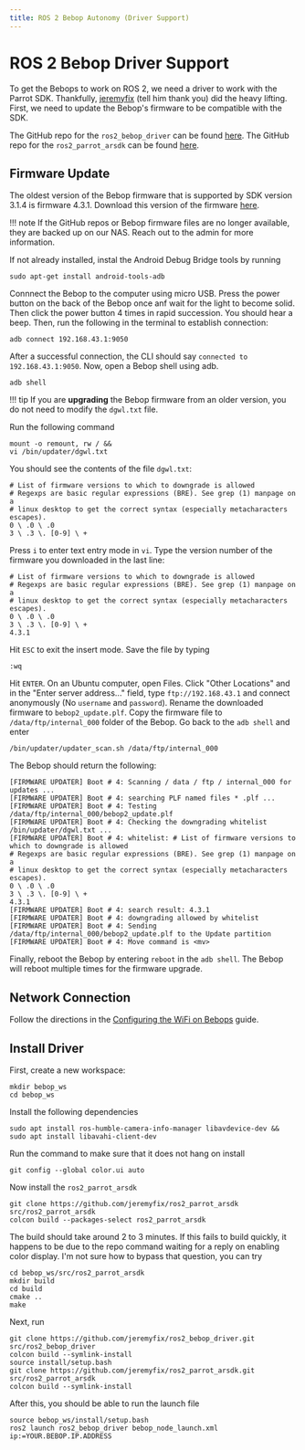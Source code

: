 ```yaml
---
title: ROS 2 Bebop Autonomy (Driver Support)
---
```


# ROS 2 Bebop Driver Support

To get the Bebops to work on ROS 2, we need a driver to work with the Parrot SDK. Thankfully, [jeremyfix](https://github.com/jeremyfix) (tell him thank you) did the heavy lifting. First, we need to update the Bebop's firmware to be compatible with the SDK.

The GitHub repo for the `ros2_bebop_driver` can be found [here](https://github.com/jeremyfix/ros2_bebop_driver?tab=readme-ov-file). The GitHub repo for the `ros2_parrot_arsdk` can be found [here](https://github.com/jeremyfix/ros2_parrot_arsdk).

## Firmware Update

The oldest version of the Bebop firmware that is supported by SDK version 3.1.4 is firmware 4.3.1. Download this version of the firmware [here](https://github-wiki-see.page/m/uavpal/beboptwo4g/wiki/Manual-firmware-upgrade-and-downgrade-of-Parrot-Bebop-2).

!!! note
	If the GitHub repos or Bebop firmware files are no longer available, they are backed up on our NAS. Reach out to the admin for more information.

If not already installed, instal the Android Debug Bridge tools by running

```
sudo apt-get install android-tools-adb
```

Connnect the Bebop to the computer using micro USB. Press the power button on the back of the Bebop once anf wait for the light to become solid. Then click the power button 4 times in rapid succession. You should hear a beep. Then, run the following in the terminal to establish connection:

```
adb connect 192.168.43.1:9050
```

After a successful connection, the CLI should say `connected to 192.168.43.1:9050`. Now, open a Bebop shell using adb.

```
adb shell
```

!!! tip
    If you are **upgrading** the Bebop firmware from an older version, you do not need to modify the `dgwl.txt` file.

Run the following command

```
mount -o remount, rw / &&
vi /bin/updater/dgwl.txt
```

You should see the contents of the file `dgwl.txt`:

```
# List of firmware versions to which to downgrade is allowed
# Regexps are basic regular expressions (BRE). See grep (1) manpage on a
# linux desktop to get the correct syntax (especially metacharacters escapes).
0 \ .0 \ .0
3 \ .3 \. [0-9] \ +
```

Press `i` to enter text entry mode in `vi`. Type the version number of the firmware you downloaded in the last line:

```
# List of firmware versions to which to downgrade is allowed
# Regexps are basic regular expressions (BRE). See grep (1) manpage on a
# linux desktop to get the correct syntax (especially metacharacters escapes).
0 \ .0 \ .0
3 \ .3 \. [0-9] \ +
4.3.1
```

Hit `ESC` to exit the insert mode. Save the file by typing

```
:wq
```

Hit `ENTER`. On an Ubuntu computer, open Files. Click "Other Locations" and in the "Enter server address..." field, type `ftp://192.168.43.1` and connect anonymously (No `username` and `password`). Rename the downloaded firmware to `bebop2_update.plf`. Copy the firmware file to `/data/ftp/internal_000` folder of the Bebop. Go back to the `adb shell` and enter

```
/bin/updater/updater_scan.sh /data/ftp/internal_000
```

The Bebop should return the following:

```
[FIRMWARE UPDATER] Boot # 4: Scanning / data / ftp / internal_000 for updates ...
[FIRMWARE UPDATER] Boot # 4: searching PLF named files * .plf ...
[FIRMWARE UPDATER] Boot # 4: Testing /data/ftp/internal_000/bebop2_update.plf
[FIRMWARE UPDATER] Boot # 4: Checking the downgrading whitelist /bin/updater/dgwl.txt ...
[FIRMWARE UPDATER] Boot # 4: whitelist: # List of firmware versions to which to downgrade is allowed
# Regexps are basic regular expressions (BRE). See grep (1) manpage on a
# linux desktop to get the correct syntax (especially metacharacters escapes).
0 \ .0 \ .0
3 \ .3 \. [0-9] \ +
4.3.1
[FIRMWARE UPDATER] Boot # 4: search result: 4.3.1
[FIRMWARE UPDATER] Boot # 4: downgrading allowed by whitelist
[FIRMWARE UPDATER] Boot # 4: Sending
/data/ftp/internal_000/bebop2_update.plf to the Update partition
[FIRMWARE UPDATER] Boot # 4: Move command is <mv>
```

Finally, reboot the Bebop by entering `reboot` in the `adb shell`. The Bebop will reboot multiple times for the firmware upgrade.

## Network Connection

Follow the directions in the [Configuring the WiFi on Bebops](../parrot/configure-network.md) guide. 
## Install Driver

First, create a new workspace:

```
mkdir bebop_ws
cd bebop_ws
```

Install the following dependencies

```
sudo apt install ros-humble-camera-info-manager libavdevice-dev && sudo apt install libavahi-client-dev

```

Run the command to make sure that it does not hang on install

```
git config --global color.ui auto
```

Now install the `ros2_parrot_arsdk`

```
git clone https://github.com/jeremyfix/ros2_parrot_arsdk src/ros2_parrot_arsdk
colcon build --packages-select ros2_parrot_arsdk
```

The build should take around 2 to 3 minutes. If this fails to build quickly, it happens to be due to the repo command waiting for a reply on enabling color display. I'm not sure how to bypass that question, you can try

```
cd bebop_ws/src/ros2_parrot_arsdk
mkdir build
cd build
cmake ..
make
```

Next, run

```
git clone https://github.com/jeremyfix/ros2_bebop_driver.git src/ros2_bebop_driver
colcon build --symlink-install
source install/setup.bash
git clone https://github.com/jeremyfix/ros2_parrot_arsdk.git src/ros2_parrot_arsdk
colcon build --symlink-install
```

After this, you should be able to run the launch file

```
source bebop_ws/install/setup.bash
ros2 launch ros2_bebop_driver bebop_node_launch.xml ip:=YOUR.BEBOP.IP.ADDRESS
```
